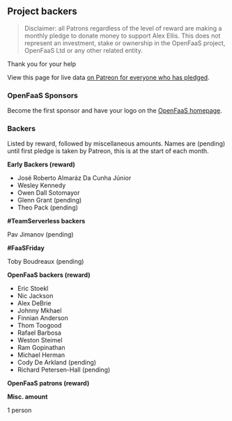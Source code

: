 ## Project backers

> Disclaimer: all Patrons regardless of the level of reward are making a monthly pledge to donate money to support Alex Ellis. This does not represent an investment, stake or ownership in the OpenFaaS project, OpenFaaS Ltd or any other related entity.

Thank you for your help

View this page for live data [on Patreon for everyone who has pledged](https://www.patreon.com/alexellis).

### OpenFaaS Sponsors

Become the first sponsor and have your logo on the [OpenFaaS homepage](https://www.openfaas.com/). 

### Backers

Listed by reward, followed by miscellaneous amounts. Names are (pending) until first pledge is taken by Patreon, this is at the start of each month.

**Early Backers (reward)**

* José Roberto Almaráz Da Cunha Júnior
* Wesley Kennedy
* Owen Dall Sotomayor
* Glenn Grant (pending)
* Theo Pack (pending)

**#TeamServerless backers**

Pav Jimanov (pending)

**#FaaSFriday**

Toby Boudreaux (pending)

**OpenFaaS backers (reward)**

* Eric Stoekl
* Nic Jackson
* Alex DeBrie
* Johnny Mkhael
* Finnian Anderson
* Thom Toogood
* Rafael Barbosa
* Weston Steimel
* Ram	Gopinathan
* Michael	Herman
* Cody De Arkland (pending)
* Richard Petersen-Hall (pending)

**OpenFaaS patrons (reward)**

**Misc. amount**

1 person

